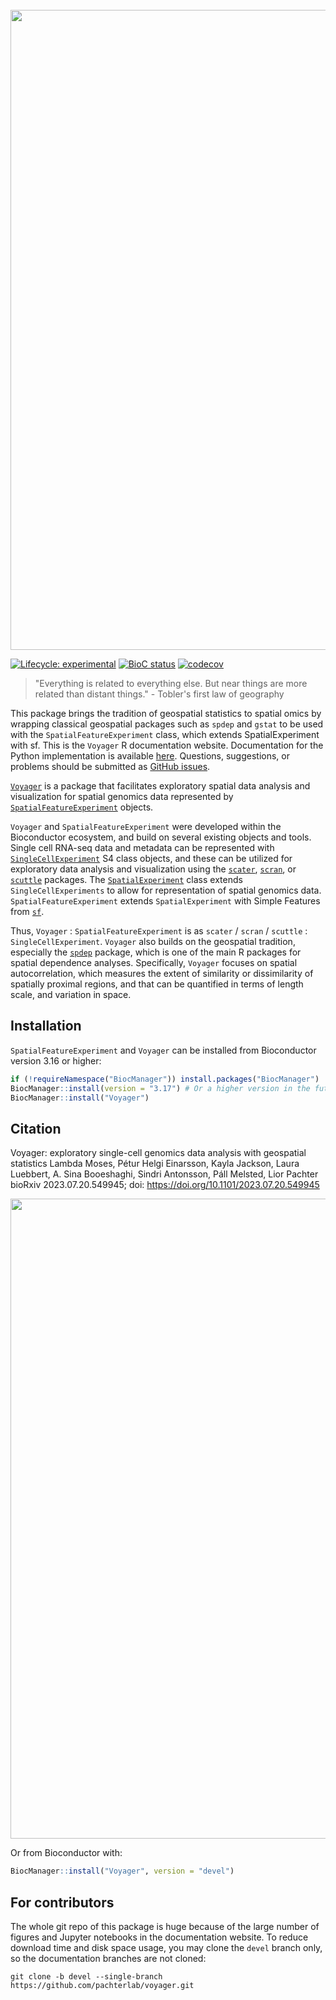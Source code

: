 <br/>

<img src="https://github.com/pachterlab/voyager/raw/documentation/vignettes/voyager.jpg" width="1024"/>

<!-- badges: start -->
[![Lifecycle: experimental](https://img.shields.io/badge/lifecycle-experimental-orange.svg)](https://lifecycle.r-lib.org/articles/stages.html#experimental)
[![BioC status](http://www.bioconductor.org/shields/build/release/bioc/Voyager.svg)](https://bioconductor.org/checkResults/release/bioc-LATEST/Voyager)
[![codecov](https://codecov.io/gh/pachterlab/voyager/branch/devel/graph/badge.svg?token=RCIXA7AQER)](https://codecov.io/gh/pachterlab/voyager)
<!-- badges: end -->

> "Everything is related to everything else. But near things are more related than distant things." - Tobler's first law of geography 

This package brings the tradition of geospatial statistics to spatial omics by wrapping classical geospatial packages such as `spdep` and `gstat` to be used with the `SpatialFeatureExperiment` class, which extends SpatialExperiment with sf. This is the `Voyager` R documentation website. Documentation for the Python implementation is available [here](https://pmelsted.github.io/voyagerpy). Questions, suggestions, or problems should be submitted as [GitHub issues](https://github.com/pachterlab/voyager/issues).

[`Voyager`](https://bioconductor.org/packages/devel/bioc/html/Voyager.html) is a package that facilitates exploratory spatial data analysis and visualization for spatial genomics data represented by [`SpatialFeatureExperiment`](https://bioconductor.org/packages/devel/bioc/html/SpatialFeatureExperiment.html) objects. 

`Voyager` and `SpatialFeatureExperiment` were developed within the Bioconductor ecosystem, and build on several existing objects and tools. Single cell RNA-seq data and metadata can be represented with [`SingleCellExperiment`](https://bioconductor.org/packages/release/bioc/html/SingleCellExperiment.html) S4 class objects, and these can be utilized for exploratory data analysis and visualization using the [`scater`](https://bioconductor.org/packages/release/bioc/html/scater.html), [`scran`](https://bioconductor.org/packages/release/bioc/html/scran.html), or [`scuttle`](https://bioconductor.org/packages/release/bioc/html/scuttle.html) packages. The [`SpatialExperiment`](https://bioconductor.org/packages/release/bioc/html/SpatialExperiment.html) class extends `SingleCellExperiments` to allow for representation of spatial genomics data. `SpatialFeatureExperiment` extends `SpatialExperiment` with Simple Features from [`sf`](https://r-spatial.github.io/sf/). 

Thus, `Voyager` : `SpatialFeatureExperiment` is as `scater` / `scran` / `scuttle` : `SingleCellExperiment`. `Voyager` also builds on the geospatial tradition, especially the [`spdep`](https://r-spatial.github.io/spdep/) package, which is one of the main R packages for spatial dependence analyses. Specifically, `Voyager` focuses on spatial autocorrelation, which measures the extent of similarity or dissimilarity of spatially proximal regions, and that can be quantified in terms of length scale, and variation in space.

## Installation

`SpatialFeatureExperiment` and `Voyager` can be installed from Bioconductor version 3.16 or higher:

```r
if (!requireNamespace("BiocManager")) install.packages("BiocManager")
BiocManager::install(version = "3.17") # Or a higher version in the future
BiocManager::install("Voyager")
```

## Citation
Voyager: exploratory single-cell genomics data analysis with geospatial statistics
Lambda Moses, Pétur Helgi Einarsson, Kayla Jackson, Laura Luebbert, A. Sina Booeshaghi, Sindri Antonsson, Páll Melsted, Lior Pachter
bioRxiv 2023.07.20.549945; doi: https://doi.org/10.1101/2023.07.20.549945

<img src="https://github.com/pachterlab/voyager/raw/documentation/vignettes/voyager_schematics.png" width="1024"/>
<!--- About the banner: USS Voyager resting on N San Gabriel Canyon Rd, along north fork San Gabriel River, north of Glendora, LA county --->

Or from Bioconductor with:

```r
BiocManager::install("Voyager", version = "devel")
```

## For contributors
The whole git repo of this package is huge because of the large number of figures and Jupyter notebooks in the documentation website. To reduce download time and disk space usage, you may clone the `devel` branch only, so the documentation branches are not cloned:

```
git clone -b devel --single-branch https://github.com/pachterlab/voyager.git
```
